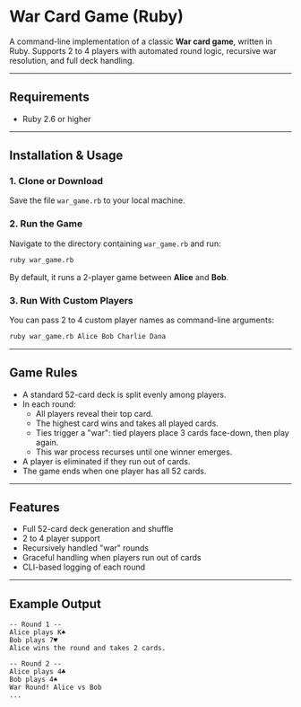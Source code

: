 # War Card Game (Ruby)

A command-line implementation of a classic **War card game**, written in Ruby. Supports 2 to 4 players with automated round logic, recursive war resolution, and full deck handling.

---

## Requirements

- Ruby 2.6 or higher

---

## Installation & Usage

### 1. Clone or Download
Save the file `war_game.rb` to your local machine.

### 2. Run the Game
Navigate to the directory containing `war_game.rb` and run:

```bash
ruby war_game.rb
```

By default, it runs a 2-player game between **Alice** and **Bob**.

### 3. Run With Custom Players
You can pass 2 to 4 custom player names as command-line arguments:

```bash
ruby war_game.rb Alice Bob Charlie Dana
```

---

## Game Rules

- A standard 52-card deck is split evenly among players.
- In each round:
  - All players reveal their top card.
  - The highest card wins and takes all played cards.
  - Ties trigger a "war": tied players place 3 cards face-down, then play again.
  - This war process recurses until one winner emerges.
- A player is eliminated if they run out of cards.
- The game ends when one player has all 52 cards.

---

## Features

- Full 52-card deck generation and shuffle
- 2 to 4 player support
- Recursively handled "war" rounds
- Graceful handling when players run out of cards
- CLI-based logging of each round

---

## Example Output
```
-- Round 1 --
Alice plays K♠
Bob plays 7♥
Alice wins the round and takes 2 cards.

-- Round 2 --
Alice plays 4♣
Bob plays 4♠
War Round! Alice vs Bob
...
```
